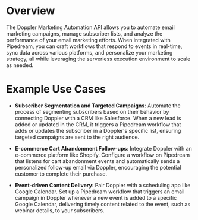 # Overview

The Doppler Marketing Automation API allows you to automate email marketing campaigns, manage subscriber lists, and analyze the performance of your email marketing efforts. When integrated with Pipedream, you can craft workflows that respond to events in real-time, sync data across various platforms, and personalize your marketing strategy, all while leveraging the serverless execution environment to scale as needed.

# Example Use Cases

- **Subscriber Segmentation and Targeted Campaigns**: Automate the process of segmenting subscribers based on their behavior by connecting Doppler with a CRM like Salesforce. When a new lead is added or updated in the CRM, it triggers a Pipedream workflow that adds or updates the subscriber in a Doppler's specific list, ensuring targeted campaigns are sent to the right audience.

- **E-commerce Cart Abandonment Follow-ups**: Integrate Doppler with an e-commerce platform like Shopify. Configure a workflow on Pipedream that listens for cart abandonment events and automatically sends a personalized follow-up email via Doppler, encouraging the potential customer to complete their purchase.

- **Event-driven Content Delivery**: Pair Doppler with a scheduling app like Google Calendar. Set up a Pipedream workflow that triggers an email campaign in Doppler whenever a new event is added to a specific Google Calendar, delivering timely content related to the event, such as webinar details, to your subscribers.
